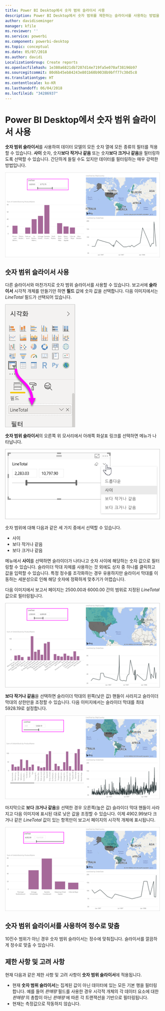 ```yaml
---
title: Power BI Desktop에서 숫자 범위 슬라이서 사용
description: Power BI Desktop에서 숫자 범위를 제한하는 슬라이서를 사용하는 방법을 알아봅니다
author: davidiseminger
manager: kfile
ms.reviewer: ''
ms.service: powerbi
ms.component: powerbi-desktop
ms.topic: conceptual
ms.date: 05/07/2018
ms.author: davidi
LocalizationGroup: Create reports
ms.openlocfilehash: 1e380a6821db7207d14e719fa5e070af38196b97
ms.sourcegitcommit: 80d6b45eb84243e801b60b9038b9bff77c30d5c8
ms.translationtype: HT
ms.contentlocale: ko-KR
ms.lasthandoff: 06/04/2018
ms.locfileid: "34286937"
---
```

# <a name="use-the-numeric-range-slicer-in-power-bi-desktop"></a>Power BI Desktop에서 숫자 범위 슬라이서 사용
**숫자 범위 슬라이서**를 사용하여 데이터 모델의 모든 숫자 열에 모든 종류의 필터를 적용할 수 있습니다. **사이** 숫자, 숫자**보다 작거나 같음** 또는 숫자**보다 크거나 같음**을 필터링하도록 선택할 수 있습니다. 간단하게 들릴 수도 있지만 데이터를 필터링하는 매우 강력한 방법입니다.

![숫자 범위 슬라이서를 사용한 시각적 개체](media/desktop-slicer-numeric-range/desktop-slicer-numeric-range-0.png)

## <a name="using-the-numeric-range-slicer"></a>숫자 범위 슬라이서 사용
다른 슬라이서와 마찬가지로 숫자 범위 슬라이서를 사용할 수 있습니다. 보고서에 **슬라이서** 시각적 개체를 만들기만 하면 **필드** 값에 숫자 값을 선택합니다. 다음 이미지에서는 *LineTotal* 필드가 선택되어 있습니다.

![숫자 범위 슬라이서 만들기](media/desktop-slicer-numeric-range/desktop-slicer-numeric-range-1-create.png)

**숫자 범위 슬라이서**의 오른쪽 위 모서리에서 아래쪽 화살표 링크를 선택하면 메뉴가 나타납니다.

![숫자 범위 슬라이서 메뉴](media/desktop-slicer-numeric-range/desktop-slicer-numeric-range-2-between.png)

숫자 범위에 대해 다음과 같은 세 가지 중에서 선택할 수 있습니다.

* 사이
* 보다 작거나 같음
* 보다 크거나 같음

메뉴에서 **사이**를 선택하면 슬라이더가 나타나고 숫자 사이에 해당하는 숫자 값으로 필터링할 수 있습니다. 슬라이더 막대 자체를 사용하는 것 외에도 상자 중 하나를 클릭하고 값을 입력할 수 있습니다. 특정 정수를 조각화하는 경우 유용하지만 슬라이서 막대를 이동하는 세분성으로 인해 해당 숫자에 정확하게 맞추기가 어렵습니다.

다음 이미지에서 보고서 페이지는 2500.00과 6000.00 간의 범위로 지정된 *LineTotal* 값으로 필터링됩니다.

![사이를 사용한 숫자 범위 슬라이서](media/desktop-slicer-numeric-range/desktop-slicer-numeric-range-3-between-range.png)

**보다 작거나 같음**을 선택하면 슬라이더 막대의 왼쪽(낮은 값) 핸들이 사라지고 슬라이더 막대의 상한만을 조정할 수 있습니다. 다음 이미지에서는 슬라이더 막대를 최대 5928.19로 설정합니다.

![보다 작음을 사용한 숫자 범위 슬라이서](media/desktop-slicer-numeric-range/desktop-slicer-numeric-range-4-less-than.png)

마지막으로 **보다 크거나 같음**을 선택한 경우 오른쪽(높은 값) 슬라이더 막대 핸들이 사라지고 다음 이미지에 표시된 대로 낮은 값을 조정할 수 있습니다. 이제 4902.99보다 크거나 같은 *LineTotal* 값이 있는 항목만이 보고서 페이지의 시각적 개체에 표시됩니다.

![보다 큼을 사용한 숫자 범위 슬라이서](media/desktop-slicer-numeric-range/desktop-slicer-numeric-range-5-greater-than.png)

## <a name="snap-to-whole-numbers-with-the-numeric-range-slicer"></a>숫자 범위 슬라이서를 사용하여 정수로 맞춤

10진수 범위가 아닌 경우 숫자 범위 슬라이서는 정수에 맞춰집니다. 슬라이서를 깔끔하게 정수로 맞출 수 있습니다. 


## <a name="limitations-and-considerations"></a>제한 사항 및 고려 사항
현재 다음과 같은 제한 사항 및 고려 사항이 **숫자 범위 슬라이서**에 적용됩니다.

* 현재 **숫자 범위 슬라이서**는 집계된 값이 아닌 데이터에 있는 모든 기본 행을 필터링합니다. 예를 들어 *판매량* 필드를 사용한 경우 시각적 개체의 각 데이터 요소에 대한 *판매량* 의 총합이 아닌 *판매량* 에 따른 각 트랜잭션을 기반으로 필터링됩니다.
* 현재는 측정값으로 작동하지 않습니다.
